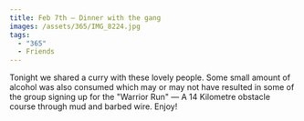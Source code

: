 ```yaml
---
title: Feb 7th — Dinner with the gang
images: /assets/365/IMG_8224.jpg
tags:
  - "365"
  - Friends
---
```

Tonight we shared a curry with these lovely people. Some small amount of alcohol was also consumed which may or may not have resulted in some of the group signing up for the "Warrior Run" — A 14 Kilometre obstacle course through mud and barbed wire. Enjoy!